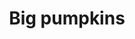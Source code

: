 ---
layout: item
raw_url: https://prdwebappstorage.blob.core.windows.net/kansaspattons/images/gallery-2009-10-18/photo00472.jpg
thumb_url: https://prdwebappstorage.blob.core.windows.net/kansaspattons/images/gallery-2009-10-18/thumb_photo00472.jpg
index: 10
title: Big pumpkins
---